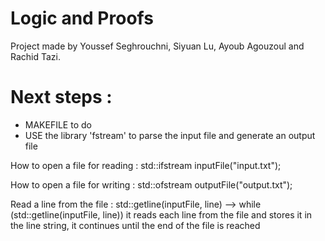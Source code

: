 # Logic and Proofs

Project made by Youssef Seghrouchni, Siyuan Lu, Ayoub Agouzoul and Rachid Tazi.

# Next steps : 
- MAKEFILE to do
- USE the library 'fstream' to parse the input file and generate an output file

How to open a file for reading : 
std::ifstream inputFile("input.txt");

How to open a file for writing : 
std::ofstream outputFile("output.txt");

Read a line from the file :
std::getline(inputFile, line)
--> while (std::getline(inputFile, line))
it reads each line from the file and stores it in the line string, it continues until the end of the file is reached

